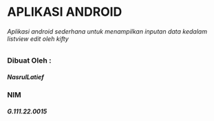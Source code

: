 # APLIKASI ANDROID
###### Aplikasi android sederhana untuk menampilkan inputan data kedalam listview edit oleh kifty

### Dibuat Oleh :
##### NasrulLatief
### NIM
##### G.111.22.0015